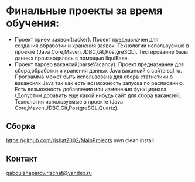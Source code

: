 # Финальныe проекты за время обучения:
* Проект прием заявок(tracker).
Проект предназначен для создания,обработки и хранения заявок.
Технологии используемые в проекте (Java Core,Maven,JDBC,Git,PostgreSQL).
Тестирование базы данных производилось с помощью liquiBase.
* Проект парсер вакансий(parseVacancy).
Проект предназначен для сбора,обработки и хранения данных Java вакансий с сайта sql.ru.
Программа может быть использована для сбора статистики о вакансиях Java так как есть возможность запуска по расписанию. Есть возможность 
добавления или изменения функционала (Допустим добавить еще какой нибудь сайт для сбора вакансий).
Технологии используемые в проекте (Java Core,Maven,JDBC,Git,PostgreSQL,Quartz).
## Сборка
https://github.com/rishat2002/MainProjects mvn clean install
## Контакт
gabdulzhaparov.rischat@yandex.ru
